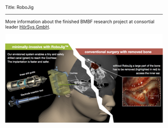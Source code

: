 Title: RoboJig

- - -
More information about the finished BMBF research project at consortial leader [HörSys GmbH](http://www.hoersys.de).

![RoboJig concept overview](10_robojig/robojig_overview.png)